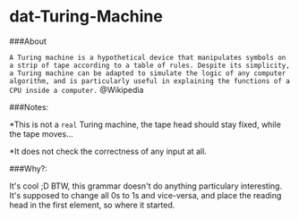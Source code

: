 dat-Turing-Machine
==================

###About

`A Turing machine is a hypothetical device that manipulates symbols on a strip of tape according to a table of rules. Despite its simplicity, a Turing machine can be adapted to simulate the logic of any computer algorithm, and is particularly useful in explaining the functions of a CPU inside a computer.` @Wikipedia

###Notes:

*This is not a `real` Turing machine, the tape head should stay fixed, while the tape moves...

*It does not check the correctness of any input at all.

###Why?:

It's cool ;D BTW, this grammar doesn't do anything particulary interesting. It's supposed to change all 0s to 1s and vice-versa, and place the reading head in the first element, so where it started.
